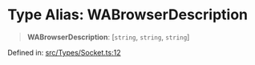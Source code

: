 # Type Alias: WABrowserDescription

> **WABrowserDescription**: \[`string`, `string`, `string`\]

Defined in: [src/Types/Socket.ts:12](https://github.com/Fokusdotid/bail/blob/c270ba4454f95d50cec87a9d90b03360fac7058e/src/Types/Socket.ts#L12)
